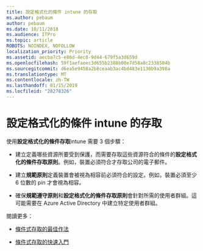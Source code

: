 ```yaml
---
title: 設定格式化的條件 intune 的存取
ms.author: pebaum
author: pebaum
ms.date: 10/11/2018
ms.audience: ITPro
ms.topic: article
ROBOTS: NOINDEX, NOFOLLOW
localization_priority: Priority
ms.assetid: aecba7c5-e86d-4ec8-9d44-679f5a3d659d
ms.openlocfilehash: 59f1aefaeec3d655b2388b00e7d58a8c2338504b
ms.sourcegitcommit: d6ea5e9458a2b8ceaab3ac4bd483e1130b9a398a
ms.translationtype: MT
ms.contentlocale: zh-TW
ms.lasthandoff: 01/15/2019
ms.locfileid: "28278326"
---
```

# <a name="conditional-access-with-intune"></a>設定格式化的條件 intune 的存取

使用**設定格式化的條件存取**intune 需要 3 個步驟： 
  
- 建立定義哪些資源所要受到保護，而需要存取這些資源符合的條件的**設定格式化的條件存取原則**。例如，裝置必須符合才存取公司的電子郵件。 
    
- 建立**規範原則**定義裝置會被視為相容前必須符合的設定。例如，裝置必須至少 6 位數的 pin 才會視為相容。 
    
- 確保**規範遵守原則**和**設定格式化的條件存取原則**會針對所需的使用者群組。這可能需要在 Azure Active Directory 中建立特定使用者群組。 
    
閱讀更多：
  
- [條件式存取的最佳作法](https://docs.microsoft.com/en-us/azure/active-directory/conditional-access/best-practices)
    
- [條件式存取的快速入門](https://docs.microsoft.com/en-us/azure/active-directory/active-directory-conditional-access-azure-portal-get-started)
    

